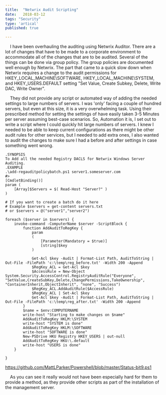 ```yaml
---
title:  "Netwrix Audit Scripting"
date:   2018-03-12
tags: "Security"
type: 'artical'
published: true

---
```

&nbsp;&nbsp;&nbsp;&nbsp;I have been overhauling the auditing using Netwrix Auditor. There are a lot of changes that have to be made to a corporate environment to accommodate all of the changes that are to be audited. Several of the things can be done via group policy. The group policies are documented well enough by Netwrix. The part that came to a quick slow down when Netwrix requires a change to the audit permissions for HKEY_LOCAL_MACHINE\SOFTWARE, HKEY_LOCAL_MACHINE\SYSTEM, and HKEY_USERS\.DEFAULT setting "Set Value, Create Subkey, Delete, Write DAC, Write Owner". 

&nbsp;&nbsp;&nbsp;&nbsp;They did not provide any script or automated way of adding the needed settings to large numbers of servers. I was 'only' facing a couple of hundred servers, but even at this size, it is a very overwhelming task. Using their prescribed method for setting the settings of have easily taken 3-5 Minutes per server assuming best-case scenarios. So, Automation it is, I set out to write a script where I could quickly hit large numbers of servers. I knew I needed to be able to keep current configurations as there might be other audit rules for other services, but I needed to add extra ones, I also wanted to audit the changes to make sure I had a before and after settings in case something went wrong. 
```<#
.SYNOPSIS
To Add all the needed Registry DACLS for Netwrix Windows Server Auditing.
.EXAMPLE
.\add-regauditpolicybatch.ps1 server1.someserver.com
#>
[CmdletBinding()]
param (
    [Array]$Servers = $( Read-Host "Server?" )
)

# If you want to create a batch do it here
# Example $servers = get-content servers.txt 
# or $servers = @("server1","server2")

foreach ($server in $servers) {
    invoke-command -ComputerName $server -ScriptBlock {
        function AddAuditToRegKey {
            param
            (
                [Parameter(Mandatory = $true)]
                [string]$key
            )

            Get-Acl $key -Audit | Format-List Path, AuditToString | Out-File -FilePath 'c:\temp\reg_before.txt' -Width 200 -Append
            $RegKey_ACL = Get-Acl $key
            $AccessRule = New-Object System.Security.AccessControl.RegistryAuditRule("Everyone", "SetValue,CreateSubKey,Delete,ChangePermissions,TakeOwnership", "ContainerInherit,ObjectInherit", "none", "Success")
            $RegKey_ACL.AddAuditRule($AccessRule)
            $RegKey_ACL | Set-Acl $key
            Get-Acl $key -Audit | Format-List Path, AuditToString | Out-File -FilePath 'c:\temp\reg_after.txt' -Width 200 -Append
        }
        $name = $env:COMPUTERNAME
        write-host "Starting to make changes on $name"
        AddAuditToRegKey HKLM:\SYSTEM
        write-host "SYSTEM is done"
        AddAuditToRegKey HKLM:\SOFTWARE
        write-host "SOFTWARE is done"
        New-PSDrive HKU Registry HKEY_USERS | out-null
        AddAuditToRegKey HKU:\.default
        write-host "USERS is done"
    }

}
```
https://github.com/MattLParker/Powershell/blob/master/Status-bit9.ps1

&nbsp;&nbsp;&nbsp;&nbsp;As you can see it really would not have been especially hard for them to provide a method, as they provide other scripts as part of the installation of the management server.